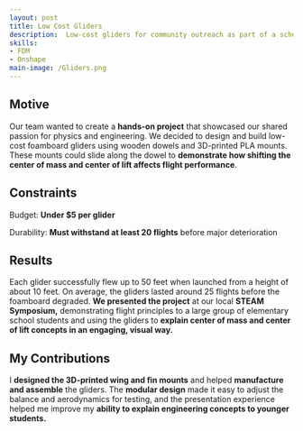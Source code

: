 ```yaml
---
layout: post
title: Low Cost Gliders
description:  Low-cost gliders for community outreach as part of a school project.
skills: 
- FDM
- Onshape
main-image: /Gliders.png
---
```

## Motive
Our team wanted to create a **hands-on project** that showcased our shared passion for physics and engineering. We decided to design and build low-cost foamboard gliders using wooden dowels and 3D-printed PLA mounts. These mounts could slide along the dowel to **demonstrate how shifting the center of mass and center of lift affects flight performance**.
## Constraints

Budget: **Under $5 per glider**

Durability: **Must withstand at least 20 flights** before major deterioration

## Results
Each glider successfully flew up to 50 feet when launched from a height of about 10 feet. On average, the gliders lasted around 25 flights before the foamboard degraded. **We presented the project** at our local **STEAM Symposium,** demonstrating flight principles to a large group of elementary school students and using the gliders to **explain center of mass and center of lift concepts in an engaging, visual way.**
## My Contributions
I **designed the 3D-printed wing and fin mounts** and helped **manufacture and assemble** the gliders. The **modular design** made it easy to adjust the balance and aerodynamics for testing, and the presentation experience helped me improve my **ability to explain engineering concepts to younger students.**
